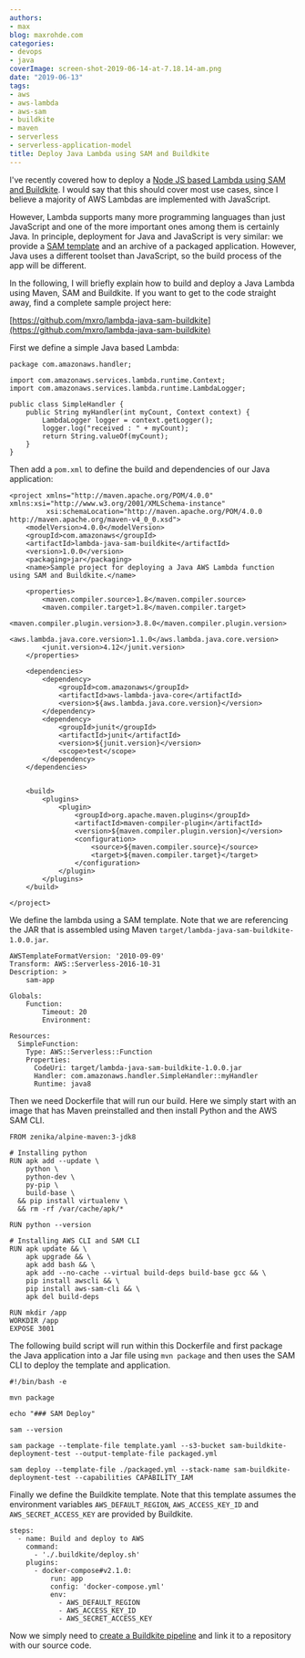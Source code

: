 ```yaml
---
authors:
- max
blog: maxrohde.com
categories:
- devops
- java
coverImage: screen-shot-2019-06-14-at-7.18.14-am.png
date: "2019-06-13"
tags:
- aws
- aws-lambda
- aws-sam
- buildkite
- maven
- serverless
- serverless-application-model
title: Deploy Java Lambda using SAM and Buildkite
---
```


I've recently covered how to deploy a [Node JS based Lambda using SAM and Buildkite](https://maxrohde.com/2019/06/08/deploy-lambda-using-sam-and-buildkite/). I would say that this should cover most use cases, since I believe a majority of AWS Lambdas are implemented with JavaScript.

However, Lambda supports many more programming languages than just JavaScript and one of the more important ones among them is certainly Java. In principle, deployment for Java and JavaScript is very similar: we provide a [SAM template](https://docs.aws.amazon.com/serverless-application-model/latest/developerguide/what-is-sam.html) and an archive of a packaged application. However, Java uses a different toolset than JavaScript, so the build process of the app will be different.

In the following, I will briefly explain how to build and deploy a Java Lambda using Maven, SAM and Buildkite. If you want to get to the code straight away, find a complete sample project here:

[https://github.com/mxro/lambda-java-sam-buildkite](https://github.com/mxro/lambda-java-sam-buildkite)

First we define a simple Java based Lambda:

```
package com.amazonaws.handler;

import com.amazonaws.services.lambda.runtime.Context;
import com.amazonaws.services.lambda.runtime.LambdaLogger;

public class SimpleHandler {
    public String myHandler(int myCount, Context context) {
        LambdaLogger logger = context.getLogger();
        logger.log("received : " + myCount);
        return String.valueOf(myCount);
    }
}
```

Then add a `pom.xml` to define the build and dependencies of our Java application:

```
<project xmlns="http://maven.apache.org/POM/4.0.0" xmlns:xsi="http://www.w3.org/2001/XMLSchema-instance"
         xsi:schemaLocation="http://maven.apache.org/POM/4.0.0 http://maven.apache.org/maven-v4_0_0.xsd">
    <modelVersion>4.0.0</modelVersion>
    <groupId>com.amazonaws</groupId>
    <artifactId>lambda-java-sam-buildkite</artifactId>
    <version>1.0.0</version>
    <packaging>jar</packaging>
    <name>Sample project for deploying a Java AWS Lambda function using SAM and Buildkite.</name>

    <properties>
        <maven.compiler.source>1.8</maven.compiler.source>
        <maven.compiler.target>1.8</maven.compiler.target>
        <maven.compiler.plugin.version>3.8.0</maven.compiler.plugin.version>
        <aws.lambda.java.core.version>1.1.0</aws.lambda.java.core.version>
        <junit.version>4.12</junit.version>
    </properties>

    <dependencies>
        <dependency>
            <groupId>com.amazonaws</groupId>
            <artifactId>aws-lambda-java-core</artifactId>
            <version>${aws.lambda.java.core.version}</version>
        </dependency>
        <dependency>
            <groupId>junit</groupId>
            <artifactId>junit</artifactId>
            <version>${junit.version}</version>
            <scope>test</scope>
        </dependency>
    </dependencies>


    <build>
        <plugins>
            <plugin>
                <groupId>org.apache.maven.plugins</groupId>
                <artifactId>maven-compiler-plugin</artifactId>
                <version>${maven.compiler.plugin.version}</version>
                <configuration>
                    <source>${maven.compiler.source}</source>
                    <target>${maven.compiler.target}</target>
                </configuration>
            </plugin>
        </plugins>
    </build>

</project>
```

We define the lambda using a SAM template. Note that we are referencing the JAR that is assembled using Maven `target/lambda-java-sam-buildkite-1.0.0.jar`.

```
AWSTemplateFormatVersion: '2010-09-09'
Transform: AWS::Serverless-2016-10-31
Description: >
    sam-app

Globals:
    Function:
        Timeout: 20
        Environment:

Resources:
  SimpleFunction:
    Type: AWS::Serverless::Function
    Properties:
      CodeUri: target/lambda-java-sam-buildkite-1.0.0.jar
      Handler: com.amazonaws.handler.SimpleHandler::myHandler
      Runtime: java8
```

Then we need Dockerfile that will run our build. Here we simply start with an image that has Maven preinstalled and then install Python and the AWS SAM CLI.

```
FROM zenika/alpine-maven:3-jdk8

# Installing python
RUN apk add --update \
    python \
    python-dev \
    py-pip \
    build-base \
  && pip install virtualenv \
  && rm -rf /var/cache/apk/*

RUN python --version

# Installing AWS CLI and SAM CLI
RUN apk update && \
    apk upgrade && \
    apk add bash && \
    apk add --no-cache --virtual build-deps build-base gcc && \
    pip install awscli && \
    pip install aws-sam-cli && \
    apk del build-deps

RUN mkdir /app
WORKDIR /app
EXPOSE 3001
```

The following build script will run within this Dockerfile and first package the Java application into a Jar file using `mvn package` and then uses the SAM CLI to deploy the template and application.

```
#!/bin/bash -e

mvn package

echo "### SAM Deploy"

sam --version

sam package --template-file template.yaml --s3-bucket sam-buildkite-deployment-test --output-template-file packaged.yml

sam deploy --template-file ./packaged.yml --stack-name sam-buildkite-deployment-test --capabilities CAPABILITY_IAM
```

Finally we define the Buildkite template. Note that this template assumes the environment variables `AWS_DEFAULT_REGION`, `AWS_ACCESS_KEY_ID` and `AWS_SECRET_ACCESS_KEY` are provided by Buildkite.

```
steps:
  - name: Build and deploy to AWS
    command:
      - './.buildkite/deploy.sh'
    plugins:
      - docker-compose#v2.1.0:
          run: app
          config: 'docker-compose.yml'
          env:
            - AWS_DEFAULT_REGION
            - AWS_ACCESS_KEY_ID
            - AWS_SECRET_ACCESS_KEY
```

Now we simply need to [create a Buildkite pipeline](https://buildkite.com/docs/pipelines) and link it to a repository with our source code.
